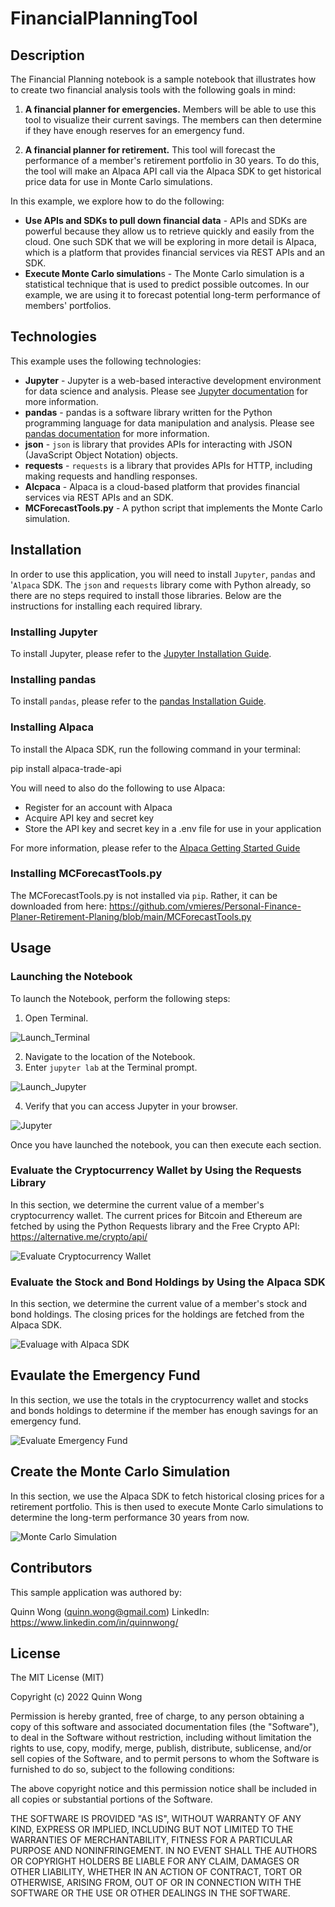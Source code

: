 # FinancialPlanningTool

## Description

The Financial Planning notebook is a sample notebook that illustrates how to create two financial analysis tools with the following goals in mind:

1. **A financial planner for emergencies.** Members will be able to use this tool to visualize their current savings. The members can then determine if they have enough reserves for an emergency fund.

2. **A financial planner for retirement.** This tool will forecast the performance of a member's retirement portfolio in 30 years. To do this, the tool will make an Alpaca API call via the Alpaca SDK to get historical price data for use in Monte Carlo simulations.

In this example, we explore how to do the following: 
- **Use APIs and SDKs to pull down financial data** - APIs and SDKs are powerful because they allow us to retrieve quickly and easily from the cloud.   One such SDK that we will be exploring in more detail is Alpaca, which is a platform that provides financial services via REST APIs and an SDK.  
- **Execute Monte Carlo simulation**s - The Monte Carlo simulation is a statistical technique that is used to predict possible outcomes.  In our example, we are using it to forecast potential long-term performance of members' portfolios.    

## Technologies

This example uses the following technologies:

- **Jupyter** - Jupyter is a web-based interactive development environment for data science and analysis. Please see [Jupyter documentation](https://jupyter.org/) for more information.
- **pandas** - pandas is a software library written for the Python programming language for data manipulation and analysis. Please see [pandas documentation](https://pandas.pydata.org/) for more information.
- **json** - `json` is library that provides APIs for interacting with JSON (JavaScript Object Notation) objects.
- **requests** - `requests` is a library that provides APIs for HTTP, including making requests and handling responses.
- **Alcpaca** - Alpaca is a cloud-based platform that provides financial services via REST APIs and an SDK.
- **MCForecastTools.py** - A python script that implements the Monte Carlo simulation.

## Installation

In order to use this application, you will need to install `Jupyter`, `pandas` and '`Alpaca` SDK.   The `json` and `requests` library come with Python already, so there are no steps required to install those libraries.  Below are the instructions for installing each required library.

### Installing Jupyter

To install Jupyter, please refer to the [Jupyter Installation Guide](https://jupyter.org/install).

### Installing pandas

To install `pandas`, please refer to the [pandas Installation Guide](https://pandas.pydata.org/pandas-docs/stable/getting_started/install.html).

### Installing Alpaca
To install the Alpaca SDK, run the following command in your terminal:

pip install alpaca-trade-api

You will need to also do the following to use Alpaca: 
- Register for an account with Alpaca
- Acquire API key and secret key
- Store the API key and secret key in a .env file for use in your application

For more information, please refer to the [Alpaca Getting Started Guide](https://alpaca.markets/docs/trading/getting-started/)

### Installing MCForecastTools.py
The MCForecastTools.py is not installed via `pip`.  Rather, it can be downloaded from here:   https://github.com/vmieres/Personal-Finance-Planer-Retirement-Planing/blob/main/MCForecastTools.py

## Usage

### Launching the Notebook

To launch the Notebook, perform the following steps:

1. Open Terminal.

![Launch_Terminal](/images/launching_open_terminal.jpg)

2. Navigate to the location of the Notebook.
3. Enter `jupyter lab` at the Terminal prompt.

![Launch_Jupyter](/images/launching_jupyter.jpg)

4. Verify that you can access Jupyter in your browser.

![Jupyter](/images/jupyter.jpg)

Once you have launched the notebook, you can then execute each section.

### Evaluate the Cryptocurrency Wallet by Using the Requests Library
In this section, we determine the current value of a member's cryptocurrency wallet.  The current prices for Bitcoin and Ethereum are fetched by using the Python Requests library and the Free Crypto API: https://alternative.me/crypto/api/

![Evaluate Cryptocurrency Wallet](/images/jupyter_requests.jpg)

### Evaluate the Stock and Bond Holdings by Using the Alpaca SDK
In this section, we determine the current value of a member's stock and bond holdings.  The closing prices for the holdings are fetched from the Alpaca SDK. 

![Evaluage with Alpaca SDK](/images/jupyter_alpaca.jpg)

## Evaulate the Emergency Fund
In this section, we use the totals in the cryptocurrency wallet and stocks and bonds holdings to determine if the member has enough savings for an emergency fund.   

![Evaluate Emergency Fund](/images/jupyter_emergency_fund.jpg)

## Create the Monte Carlo Simulation
In this section, we use the Alpaca SDK to fetch historical closing prices for a retirement portfolio.   This is then used to execute Monte Carlo simulations to determine the long-term performance 30 years from now.  

![Monte Carlo Simulation](/images/jupyter_monte_carlo.jpg)

## Contributors

This sample application was authored by:

Quinn Wong (quinn.wong@gmail.com)
LinkedIn: https://www.linkedin.com/in/quinnwong/

## License

The MIT License (MIT)

Copyright (c) 2022 Quinn Wong

Permission is hereby granted, free of charge, to any person obtaining a copy of this software and associated documentation files (the "Software"), to deal in the Software without restriction, including without limitation the rights to use, copy, modify, merge, publish, distribute, sublicense, and/or sell copies of the Software, and to permit persons to whom the Software is furnished to do so, subject to the following conditions:

The above copyright notice and this permission notice shall be included in all copies or substantial portions of the Software.

THE SOFTWARE IS PROVIDED "AS IS", WITHOUT WARRANTY OF ANY KIND, EXPRESS OR IMPLIED, INCLUDING BUT NOT LIMITED TO THE WARRANTIES OF MERCHANTABILITY, FITNESS FOR A PARTICULAR PURPOSE AND NONINFRINGEMENT. IN NO EVENT SHALL THE AUTHORS OR COPYRIGHT HOLDERS BE LIABLE FOR ANY CLAIM, DAMAGES OR OTHER LIABILITY, WHETHER IN AN ACTION OF CONTRACT, TORT OR OTHERWISE, ARISING FROM, OUT OF OR IN CONNECTION WITH THE SOFTWARE OR THE USE OR OTHER DEALINGS IN THE SOFTWARE.

